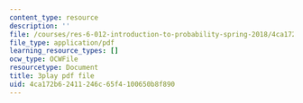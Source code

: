 ```yaml
---
content_type: resource
description: ''
file: /courses/res-6-012-introduction-to-probability-spring-2018/4ca172b62411246c65f4100650b8f890_MzvRQFYUEFU.pdf
file_type: application/pdf
learning_resource_types: []
ocw_type: OCWFile
resourcetype: Document
title: 3play pdf file
uid: 4ca172b6-2411-246c-65f4-100650b8f890
---
```


